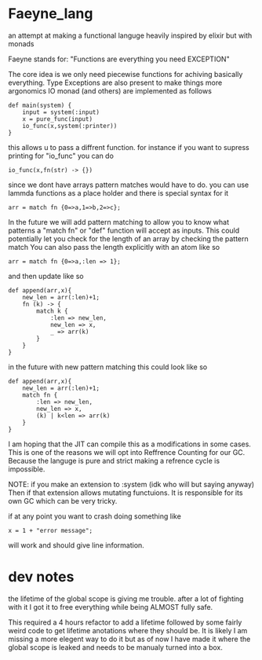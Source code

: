 # Faeyne_lang
an attempt at making a functional languge heavily inspired by elixir but with monads


Faeyne stands for: 
"Functions are everything you need EXCEPTION"


The core idea is we only need piecewise functions for achiving basically everything.
Type Exceptions are also present to make things more argonomics
IO monad (and others) are implemented as follows

```
def main(system) {
	input = system(:input)
	x = pure_func(input)
	io_func(x,system(:printer))
}
```

this allows u to pass a diffrent function. for instance if you want to supress printing for "io_func" you can do


```io_func(x,fn(str) -> {})```


since we dont have arrays pattern matches would have to do. you can use lammda functions as a place holder and there is special syntax for it


```
arr = match fn {0=>a,1=>b,2=>c};
```


In the future we will add pattern matching to allow you to know what patterns a "match fn" or "def" function will accept as inputs. This could potentially let you check for the length of an array by checking the pattern match
You can also pass the length explicitly with an atom like so


```
arr = match fn {0=>a,:len => 1};
```

and then update like so 

```
def append(arr,x){
	new_len = arr(:len)+1;
	fn (k) -> {
		match k {
			:len => new_len,
			new_len => x,
			_ => arr(k)
		} 
	}
}
```

in the future with new pattern matching this could look like so

```
def append(arr,x){
	new_len = arr(:len)+1;
	match fn {
		:len => new_len,
		new_len => x,
		(k) | k<len => arr(k)
	} 
}

```

I am hoping that the JIT can compile this as a modifications in some cases. This is one of the reasons we will opt into Reffrence Counting for our GC. Because the languge is pure and strict making a refrence cycle is impossible.

NOTE: if you make an extension to :system (idk who will but saying anyway)
Then if that extension allows mutating functuions. It is responsible for its own GC which can be very tricky.

if at any point you want to crash doing something like
```
x = 1 + "error message";
```
will work and should give line information.

# dev notes
the lifetime of the global scope is giving me trouble.
after a lot of fighting with it I got it to free everything while being ALMOST fully safe.

This required a 4 hours refactor to add a lifetime followed by some fairly weird code to get lifetime anotations where they should be.
It is likely I am missing a more elegent way to do it but as of now I have made it where the global scope is leaked and needs to be manualy turned into a box.

